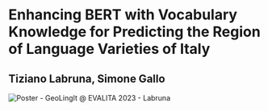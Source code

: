 # Enhancing BERT with Vocabulary Knowledge for Predicting the Region of Language Varieties of Italy
## Tiziano Labruna, Simone Gallo

![Poster - GeoLingIt @ EVALITA 2023 - Labruna](https://github.com/simog-dev/Galliz_geolingit/assets/57228812/df1b8d15-651e-4936-92ae-7e3613897fbb)

